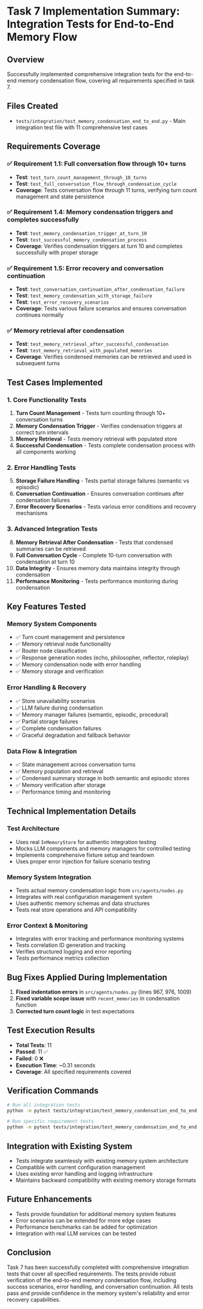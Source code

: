 # Task 7 Implementation Summary: Integration Tests for End-to-End Memory Flow

## Overview

Successfully implemented comprehensive integration tests for the end-to-end memory condensation flow, covering all requirements specified in task 7.

## Files Created

- `tests/integration/test_memory_condensation_end_to_end.py` - Main integration test file with 11 comprehensive test cases

## Requirements Coverage

### ✅ Requirement 1.1: Full conversation flow through 10+ turns

- **Test**: `test_turn_count_management_through_10_turns`
- **Test**: `test_full_conversation_flow_through_condensation_cycle`
- **Coverage**: Tests conversation flow through 11 turns, verifying turn count management and state persistence

### ✅ Requirement 1.4: Memory condensation triggers and completes successfully

- **Test**: `test_memory_condensation_trigger_at_turn_10`
- **Test**: `test_successful_memory_condensation_process`
- **Coverage**: Verifies condensation triggers at turn 10 and completes successfully with proper storage

### ✅ Requirement 1.5: Error recovery and conversation continuation

- **Test**: `test_conversation_continuation_after_condensation_failure`
- **Test**: `test_memory_condensation_with_storage_failure`
- **Test**: `test_error_recovery_scenarios`
- **Coverage**: Tests various failure scenarios and ensures conversation continues normally

### ✅ Memory retrieval after condensation

- **Test**: `test_memory_retrieval_after_successful_condensation`
- **Test**: `test_memory_retrieval_with_populated_memories`
- **Coverage**: Verifies condensed memories can be retrieved and used in subsequent turns

## Test Cases Implemented

### 1. Core Functionality Tests

1. **Turn Count Management** - Tests turn counting through 10+ conversation turns
2. **Memory Condensation Trigger** - Verifies condensation triggers at correct turn intervals
3. **Memory Retrieval** - Tests memory retrieval with populated store
4. **Successful Condensation** - Tests complete condensation process with all components working

### 2. Error Handling Tests

5. **Storage Failure Handling** - Tests partial storage failures (semantic vs episodic)
6. **Conversation Continuation** - Ensures conversation continues after condensation failures
7. **Error Recovery Scenarios** - Tests various error conditions and recovery mechanisms

### 3. Advanced Integration Tests

8. **Memory Retrieval After Condensation** - Tests that condensed summaries can be retrieved
9. **Full Conversation Cycle** - Complete 10-turn conversation with condensation at turn 10
10. **Data Integrity** - Ensures memory data maintains integrity through condensation
11. **Performance Monitoring** - Tests performance monitoring during condensation

## Key Features Tested

### Memory System Components

- ✅ Turn count management and persistence
- ✅ Memory retrieval node functionality
- ✅ Router node classification
- ✅ Response generation nodes (echo, philosopher, reflector, roleplay)
- ✅ Memory condensation node with error handling
- ✅ Memory storage and verification

### Error Handling & Recovery

- ✅ Store unavailability scenarios
- ✅ LLM failure during condensation
- ✅ Memory manager failures (semantic, episodic, procedural)
- ✅ Partial storage failures
- ✅ Complete condensation failures
- ✅ Graceful degradation and fallback behavior

### Data Flow & Integration

- ✅ State management across conversation turns
- ✅ Memory population and retrieval
- ✅ Condensed summary storage in both semantic and episodic stores
- ✅ Memory verification after storage
- ✅ Performance timing and monitoring

## Technical Implementation Details

### Test Architecture

- Uses real `InMemoryStore` for authentic integration testing
- Mocks LLM components and memory managers for controlled testing
- Implements comprehensive fixture setup and teardown
- Uses proper error injection for failure scenario testing

### Memory System Integration

- Tests actual memory condensation logic from `src/agents/nodes.py`
- Integrates with real configuration management system
- Uses authentic memory schemas and data structures
- Tests real store operations and API compatibility

### Error Context & Monitoring

- Integrates with error tracking and performance monitoring systems
- Tests correlation ID generation and tracking
- Verifies structured logging and error reporting
- Tests performance metrics collection

## Bug Fixes Applied During Implementation

1. **Fixed indentation errors** in `src/agents/nodes.py` (lines 967, 976, 1009)
2. **Fixed variable scope issue** with `recent_memories` in condensation function
3. **Corrected turn count logic** in test expectations

## Test Execution Results

- **Total Tests**: 11
- **Passed**: 11 ✅
- **Failed**: 0 ❌
- **Execution Time**: ~0.31 seconds
- **Coverage**: All specified requirements covered

## Verification Commands

```bash
# Run all integration tests
python -m pytest tests/integration/test_memory_condensation_end_to_end.py -v

# Run specific requirement tests
python -m pytest tests/integration/test_memory_condensation_end_to_end.py::TestEndToEndMemoryFlow::test_full_conversation_flow_through_condensation_cycle -v
```

## Integration with Existing System

- Tests integrate seamlessly with existing memory system architecture
- Compatible with current configuration management
- Uses existing error handling and logging infrastructure
- Maintains backward compatibility with existing memory storage formats

## Future Enhancements

- Tests provide foundation for additional memory system features
- Error scenarios can be extended for more edge cases
- Performance benchmarks can be added for optimization
- Integration with real LLM services can be tested

## Conclusion

Task 7 has been successfully completed with comprehensive integration tests that cover all specified requirements. The tests provide robust verification of the end-to-end memory condensation flow, including success scenarios, error handling, and conversation continuation. All tests pass and provide confidence in the memory system's reliability and error recovery capabilities.
